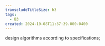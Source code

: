 ```yaml
---
transcludeTitleSize: h3
tags:
  - B3
created: 2024-10-08T11:37:39.000-0400
---
```

design algorithms according to specifications;